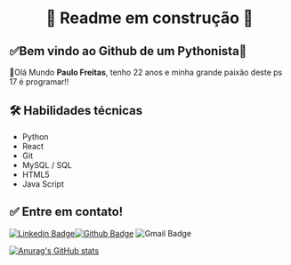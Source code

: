 <h1 align="center"> 
	🚧 Readme em construção 🚧
</h1>


## ✅Bem vindo ao Github de um Pythonista🚀  

👋Olá Mundo **Paulo Freitas**, tenho 22 anos e minha grande paixão deste ps 17 é programar!!


## 🛠 Habilidades técnicas
- Python
- React
- Git
- MySQL / SQL
- HTML5
- Java Script



## ✅ Entre em contato!

[![Linkedin Badge](https://img.shields.io/badge/-LinkedIn-blue?style=flat-square&logo=Linkedin&logoColor=white&link=https://linkedin.com/in/brunoluiss)](https://www.linkedin.com/in/ericksonlopesdev/)[![Github Badge](https://img.shields.io/badge/-Github-000?style=flat-square&logo=Github&logoColor=white&link=https://github.com/Erickson-lopes-dev)](https://github.com/Erickson-lopes-dev)
![Gmail Badge](https://img.shields.io/badge/-ofc.paulofreitas.cco@gmail.com-c14438?style=flat-square&logo=Gmail&logoColor=white&link=erickson:ofc.paulofreitas.cco@gmail.com)


   
[![Anurag's GitHub stats](https://github-readme-stats.vercel.app/api?username=paulofreitas-py&show_icons=true&theme=tokyonight)](https://github.com/Erickson-lopes-dev/github-readme-stats)
